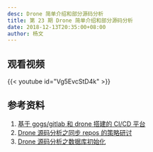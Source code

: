 ```yaml
---
desc: Drone 简单介绍和部分源码分析
title: 第 23 期 Drone 简单介绍和部分源码分析
date: 2018-12-13T20:35:00+08:00
author: 杨文
---
```


## 观看视频

{{< youtube id="Vg5EvcStD4k" >}}

## 参考资料

1. [基于 gogs/gitlab 和 drone 搭建的 CI/CD 平台](https://maiyang.me/post/2018-08-11-gitlab-gogs-drone-cicd/)
2. [Drone 源码分析之同步 repos 的策略研讨](https://maiyang.me/post/2018-08-28-sync-repo-in-drone/)
3. [Drone 源码分析之数据库初始化](https://maiyang.me/post/2018-09-04-database-in-drone/)
